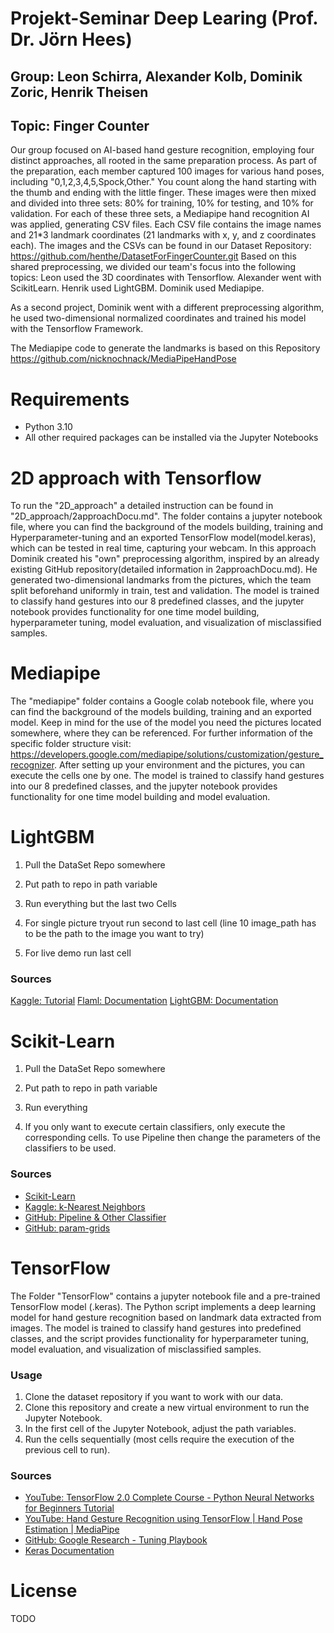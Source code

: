 # Projekt-Seminar Deep Learing (Prof. Dr. Jörn Hees) #
## Group: Leon Schirra, Alexander Kolb, Dominik Zoric, Henrik Theisen ##
## Topic: Finger Counter ##

Our group focused on AI-based hand gesture recognition, employing four distinct approaches, all rooted in the same preparation process.
As part of the preparation, each member captured 100 images for various hand poses, including "0,1,2,3,4,5,Spock,Other." You count along the hand starting with the thumb and ending with the little finger. These images were then mixed and divided into three sets: 80% for training, 10% for testing, and 10% for validation. For each of these three sets, a Mediapipe hand recognition AI was applied, generating CSV files. Each CSV file contains the image names and 21*3 landmark coordinates (21 landmarks with x, y, and z coordinates each). The images and the CSVs can be found in our Dataset Repository: https://github.com/henthe/DatasetForFingerCounter.git
Based on this shared preprocessing, we divided our team's focus into the following topics:
Leon used the 3D coordinates with Tensorflow.
Alexander went with ScikitLearn.
Henrik used LightGBM. Dominik used Mediapipe.

As a second project, Dominik went with a different preprocessing algorithm, he used two-dimensional normalized coordinates and trained his model with the Tensorflow Framework.

The Mediapipe code to generate the landmarks is based on this Repository https://github.com/nicknochnack/MediaPipeHandPose

# Requirements
- Python 3.10
- All other required packages can be installed via the Jupyter Notebooks


# 2D approach with Tensorflow
To run the "2D_approach" a detailed instruction can be found in "2D_approach/2approachDocu.md". The folder contains a jupyter notebook file, 
where you can find the background of the models building, training and Hyperparameter-tuning and an exported TensorFlow model(model.keras), 
which can be tested in real time, capturing your webcam. In this approach Dominik created his "own" preprocessing algorithm, inspired by an
already existing GitHub repository(detailed information in 2approachDocu.md). He generated two-dimensional landmarks from the pictures, which
the team split beforehand uniformly in train, test and validation.
The model is trained to classify hand gestures into our 8 predefined classes, and the jupyter notebook provides functionality 
for one time model building, hyperparameter tuning, model evaluation, and visualization of misclassified samples.

# Mediapipe
The "mediapipe" folder contains a Google colab notebook file, 
where you can find the background of the models building, training and an exported model. Keep in mind for the use of the model you need the pictures located somewhere,
where they can be referenced. For further information of the specific folder structure visit: https://developers.google.com/mediapipe/solutions/customization/gesture_recognizer.
After setting up your environment and the pictures, you can execute the cells one by one.
The model is trained to classify hand gestures into our 8 predefined classes, and the jupyter notebook provides functionality 
for one time model building and model evaluation.

# LightGBM
1. Pull the DataSet Repo somewhere
2. Put path to repo in path variable
3. Run everything but the last two Cells

4. For single picture tryout run second to last cell (line 10 image_path has to be the path to the image you want to try)

5. For live demo run last cell

### Sources

[Kaggle: Tutorial](https://www.kaggle.com/code/prashant111/lightgbm-classifier-in-python)
[Flaml: Documentation](https://microsoft.github.io/FLAML/docs/getting-started)
[LightGBM: Documentation](https://lightgbm.readthedocs.io/en/stable/Python-Intro.html)

# Scikit-Learn
1. Pull the DataSet Repo somewhere
2. Put path to repo in path variable
3. Run everything

4. If you only want to execute certain classifiers, only execute the corresponding cells. To use Pipeline then change the parameters of the classifiers to be used.
   
### Sources
- [Scikit-Learn](https://scikit-learn.org/)
- [Kaggle: k-Nearest Neighbors](https://www.kaggle.com/code/amolbhivarkar/knn-for-classification-using-scikit-learn)
- [GitHub: Pipeline & Other Classifier](https://github.com/RDFLib/graph-pattern-learner/blob/master/fusion/trained.py#L194)
- [GitHub: param-grids](https://github.com/RDFLib/graph-pattern-learner/blob/master/fusion/trained.py#L474)

# TensorFlow
The Folder "TensorFlow" contains a jupyter notebook file and a pre-trained TensorFlow model (.keras).
The Python script implements a deep learning model for hand gesture recognition based on landmark data extracted from images. The model is trained to classify hand gestures into predefined classes, and the script provides functionality for hyperparameter tuning, model evaluation, and visualization of misclassified samples.

### Usage

1. Clone the dataset repository if you want to work with our data.
2. Clone this repository and create a new virtual environment to run the Jupyter Notebook.
3. In the first cell of the Jupyter Notebook, adjust the path variables.
4. Run the cells sequentially (most cells require the execution of the previous cell to run).

### Sources

- [YouTube: TensorFlow 2.0 Complete Course - Python Neural Networks for Beginners Tutorial](https://www.youtube.com/watch?v=WVOMGekzbWE&t=2378s)
- [YouTube: Hand Gesture Recognition using TensorFlow | Hand Pose Estimation | MediaPipe](https://www.youtube.com/watch?v=_c_x8A3mNDk&t=7s)
- [GitHub: Google Research - Tuning Playbook](https://github.com/google-research/tuning_playbook)
- [Keras Documentation](https://keras.io/keras_tuner/)
  
# License

TODO 
